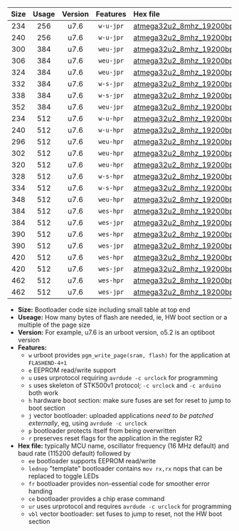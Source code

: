 |Size|Usage|Version|Features|Hex file|
|:-:|:-:|:-:|:-:|:--|
|234|256|u7.6|`w-u-jpr`|[atmega32u2_8mhz_19200bps_ur_vbl.hex](https://raw.githubusercontent.com/stefanrueger/urboot/main//atmega32u2_8mhz_19200bps_ur_vbl.hex)|
|240|256|u7.6|`w-u-jpr`|[atmega32u2_8mhz_19200bps_lednop_ur_vbl.hex](https://raw.githubusercontent.com/stefanrueger/urboot/main//atmega32u2_8mhz_19200bps_lednop_ur_vbl.hex)|
|300|384|u7.6|`weu-jpr`|[atmega32u2_8mhz_19200bps_ee_ur_vbl.hex](https://raw.githubusercontent.com/stefanrueger/urboot/main//atmega32u2_8mhz_19200bps_ee_ur_vbl.hex)|
|306|384|u7.6|`weu-jpr`|[atmega32u2_8mhz_19200bps_ee_lednop_ur_vbl.hex](https://raw.githubusercontent.com/stefanrueger/urboot/main//atmega32u2_8mhz_19200bps_ee_lednop_ur_vbl.hex)|
|324|384|u7.6|`weu-jpr`|[atmega32u2_8mhz_19200bps_ee_lednop_fr_ur_vbl.hex](https://raw.githubusercontent.com/stefanrueger/urboot/main//atmega32u2_8mhz_19200bps_ee_lednop_fr_ur_vbl.hex)|
|332|384|u7.6|`w-s-jpr`|[atmega32u2_8mhz_19200bps_vbl.hex](https://raw.githubusercontent.com/stefanrueger/urboot/main//atmega32u2_8mhz_19200bps_vbl.hex)|
|338|384|u7.6|`w-s-jpr`|[atmega32u2_8mhz_19200bps_lednop_vbl.hex](https://raw.githubusercontent.com/stefanrueger/urboot/main//atmega32u2_8mhz_19200bps_lednop_vbl.hex)|
|352|384|u7.6|`weu-jpr`|[atmega32u2_8mhz_19200bps_ee_lednop_fr_ce_ur_vbl.hex](https://raw.githubusercontent.com/stefanrueger/urboot/main//atmega32u2_8mhz_19200bps_ee_lednop_fr_ce_ur_vbl.hex)|
|234|512|u7.6|`w-u-hpr`|[atmega32u2_8mhz_19200bps_ur.hex](https://raw.githubusercontent.com/stefanrueger/urboot/main//atmega32u2_8mhz_19200bps_ur.hex)|
|240|512|u7.6|`w-u-hpr`|[atmega32u2_8mhz_19200bps_lednop_ur.hex](https://raw.githubusercontent.com/stefanrueger/urboot/main//atmega32u2_8mhz_19200bps_lednop_ur.hex)|
|296|512|u7.6|`weu-hpr`|[atmega32u2_8mhz_19200bps_ee_ur.hex](https://raw.githubusercontent.com/stefanrueger/urboot/main//atmega32u2_8mhz_19200bps_ee_ur.hex)|
|302|512|u7.6|`weu-hpr`|[atmega32u2_8mhz_19200bps_ee_lednop_ur.hex](https://raw.githubusercontent.com/stefanrueger/urboot/main//atmega32u2_8mhz_19200bps_ee_lednop_ur.hex)|
|320|512|u7.6|`weu-hpr`|[atmega32u2_8mhz_19200bps_ee_lednop_fr_ur.hex](https://raw.githubusercontent.com/stefanrueger/urboot/main//atmega32u2_8mhz_19200bps_ee_lednop_fr_ur.hex)|
|328|512|u7.6|`w-s-hpr`|[atmega32u2_8mhz_19200bps.hex](https://raw.githubusercontent.com/stefanrueger/urboot/main//atmega32u2_8mhz_19200bps.hex)|
|334|512|u7.6|`w-s-hpr`|[atmega32u2_8mhz_19200bps_lednop.hex](https://raw.githubusercontent.com/stefanrueger/urboot/main//atmega32u2_8mhz_19200bps_lednop.hex)|
|348|512|u7.6|`weu-hpr`|[atmega32u2_8mhz_19200bps_ee_lednop_fr_ce_ur.hex](https://raw.githubusercontent.com/stefanrueger/urboot/main//atmega32u2_8mhz_19200bps_ee_lednop_fr_ce_ur.hex)|
|384|512|u7.6|`wes-hpr`|[atmega32u2_8mhz_19200bps_ee.hex](https://raw.githubusercontent.com/stefanrueger/urboot/main//atmega32u2_8mhz_19200bps_ee.hex)|
|384|512|u7.6|`wes-jpr`|[atmega32u2_8mhz_19200bps_ee_vbl.hex](https://raw.githubusercontent.com/stefanrueger/urboot/main//atmega32u2_8mhz_19200bps_ee_vbl.hex)|
|390|512|u7.6|`wes-hpr`|[atmega32u2_8mhz_19200bps_ee_lednop.hex](https://raw.githubusercontent.com/stefanrueger/urboot/main//atmega32u2_8mhz_19200bps_ee_lednop.hex)|
|390|512|u7.6|`wes-jpr`|[atmega32u2_8mhz_19200bps_ee_lednop_vbl.hex](https://raw.githubusercontent.com/stefanrueger/urboot/main//atmega32u2_8mhz_19200bps_ee_lednop_vbl.hex)|
|420|512|u7.6|`wes-hpr`|[atmega32u2_8mhz_19200bps_ee_lednop_fr.hex](https://raw.githubusercontent.com/stefanrueger/urboot/main//atmega32u2_8mhz_19200bps_ee_lednop_fr.hex)|
|420|512|u7.6|`wes-jpr`|[atmega32u2_8mhz_19200bps_ee_lednop_fr_vbl.hex](https://raw.githubusercontent.com/stefanrueger/urboot/main//atmega32u2_8mhz_19200bps_ee_lednop_fr_vbl.hex)|
|462|512|u7.6|`wes-hpr`|[atmega32u2_8mhz_19200bps_ee_lednop_fr_ce.hex](https://raw.githubusercontent.com/stefanrueger/urboot/main//atmega32u2_8mhz_19200bps_ee_lednop_fr_ce.hex)|
|462|512|u7.6|`wes-jpr`|[atmega32u2_8mhz_19200bps_ee_lednop_fr_ce_vbl.hex](https://raw.githubusercontent.com/stefanrueger/urboot/main//atmega32u2_8mhz_19200bps_ee_lednop_fr_ce_vbl.hex)|

- **Size:** Bootloader code size including small table at top end
- **Useage:** How many bytes of flash are needed, ie, HW boot section or a multiple of the page size
- **Version:** For example, u7.6 is an urboot version, o5.2 is an optiboot version
- **Features:**
  + `w` urboot provides `pgm_write_page(sram, flash)` for the application at `FLASHEND-4+1`
  + `e` EEPROM read/write support
  + `u` uses urprotocol requiring `avrdude -c urclock` for programming
  + `s` uses skeleton of STK500v1 protocol; `-c urclock` and `-c arduino` both work
  + `h` hardware boot section: make sure fuses are set for reset to jump to boot section
  + `j` vector bootloader: uploaded applications *need to be patched externally*, eg, using `avrdude -c urclock`
  + `p` bootloader protects itself from being overwritten
  + `r` preserves reset flags for the application in the register R2
- **Hex file:** typically MCU name, oscillator frequency (16 MHz default) and baud rate (115200 default) followed by
  + `ee` bootloader supports EEPROM read/write
  + `lednop` "template" bootloader contains `mov rx,rx` nops that can be replaced to toggle LEDs
  + `fr` bootloader provides non-essential code for smoother error handing
  + `ce` bootloader provides a chip erase command
  + `ur` uses urprotocol and requires `avrdude -c urclock` for programming
  + `vbl` vector bootloader: set fuses to jump to reset, not the HW boot section
